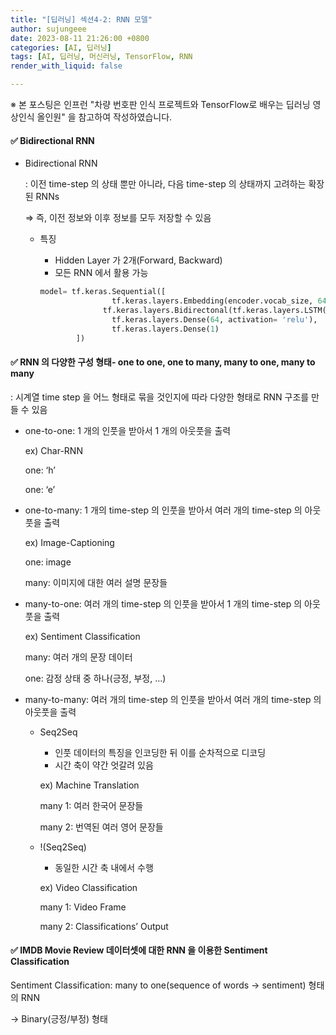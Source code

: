 ```yaml
---
title: "[딥러닝] 섹션4-2: RNN 모델"
author: sujungeee
date: 2023-08-11 21:26:00 +0800
categories: [AI, 딥러닝]
tags: [AI, 딥러닝, 머신러닝, TensorFlow, RNN
render_with_liquid: false

---
```




※ 본 포스팅은 인프런 "차량 번호판 인식 프로젝트와 TensorFlow로 배우는 딥러닝 영상인식 올인원" 을 참고하여 작성하였습니다.



#### ✅  Bidirectional RNN

- Bidirectional RNN

  : 이전 time-step 의 상태 뿐만 아니라, 다음 time-step 의 상태까지 고려하는 확장된 RNNs

  ⇒ 즉, 이전 정보와 이후 정보를 모두 저장할 수 있음

  - 특징

    - Hidden Layer 가 2개(Forward, Backward)
    - 모든 RNN 에서 활용 가능

    ```python
    model= tf.keras.Sequential([
    				tf.keras.layers.Embedding(encoder.vocab_size, 64),
    			  tf.keras.layers.Bidirectonal(tf.keras.layers.LSTM(64)),
    				tf.keras.layers.Dense(64, activation= 'relu'),
    				tf.keras.layers.Dense(1)
    		])
    ```

    



#### ✅  RNN 의 다양한 구성 형태- one to one, one to many, many to one, many to many

: 시계열 time step 을 어느 형태로 묶을 것인지에 따라 다양한 형태로 RNN 구조를 만들 수 있음

- one-to-one: 1 개의 인풋을 받아서 1 개의 아웃풋을 출력

  ex) Char-RNN

  one: ‘h’

  one: ‘e’

- one-to-many: 1 개의 time-step 의 인풋을 받아서 여러 개의 time-step 의 아웃풋을 출력

  ex) Image-Captioning

  one: image

  many: 이미지에 대한 여러 설명 문장들

- many-to-one: 여러 개의 time-step 의 인풋을 받아서 1 개의 time-step 의 아웃풋을 출력

  ex) Sentiment Classification

  many: 여러 개의 문장 데이터

  one: 감정 상태 중 하나(긍정, 부정, …)

- many-to-many: 여러 개의 time-step 의 인풋을 받아서 여러 개의 time-step 의 아웃풋을 출력

  - Seq2Seq

    - 인풋 데이터의 특징을 인코딩한 뒤 이를 순차적으로 디코딩
    - 시간 축이 약간 엇갈려 있음

    ex) Machine Translation

    many 1: 여러 한국어 문장들

    many 2: 번역된 여러 영어 문장들

  - !(Seq2Seq)

    - 동일한 시간 축 내에서 수행

    ex) Video Classification

    many 1: Video Frame

    many 2: Classifications’ Output



#### ✅  IMDB Movie Review 데이터셋에 대한 RNN 을 이용한 Sentiment Classification

Sentiment Classification: many to one(sequence of words → sentiment) 형태의 RNN

→ Binary(긍정/부정) 형태
